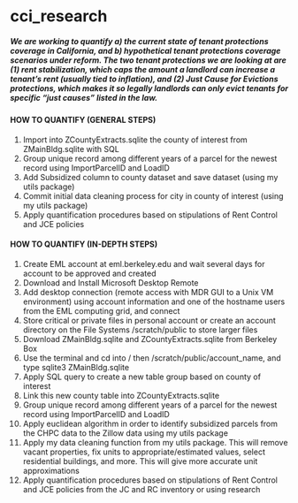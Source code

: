 # cci_research

##### We are working to quantify a) the current state of tenant protections coverage in California, and b) hypothetical tenant protections coverage scenarios under reform. The two tenant protections we are looking at are (1) rent stabilization, which caps the amount a landlord can increase a tenant’s rent (usually tied to inflation), and (2) Just Cause for Evictions protections, which makes it so legally landlords can only evict tenants for specific “just causes” listed in the law. 

#### HOW TO QUANTIFY (GENERAL STEPS)
1. Import into ZCountyExtracts.sqlite the county of interest from ZMainBldg.sqlite with SQL
2. Group unique record among different years of a parcel for the newest record using ImportParcelID and LoadID
3. Add Subsidized column to county dataset and save dataset (using my utils package)
4. Commit initial data cleaning process for city in county of interest (using my utils package)
5. Apply quantification procedures based on stipulations of Rent Control and JCE policies

#### HOW TO QUANTIFY (IN-DEPTH STEPS)
1. Create EML account at eml.berkeley.edu and wait several days for account to be approved and created
2. Download and Install Microsoft Desktop Remote
3. Add desktop connection (remote access with MDR GUI to a Unix VM environment) using account information and one of the hostname users from the EML computing grid, and connect
4. Store critical or private files in personal account or create an account directory on the File Systems /scratch/public to store larger files
5. Download ZMainBldg.sqlite and ZCountyExtracts.sqlite from Berkeley Box
6. Use the terminal and cd into / then /scratch/public/account_name, and type sqlite3 ZMainBldg.sqlite
7. Apply SQL query to create a new table group based on county of interest
8. Link this new county table into ZCountyExtracts.sqlite
9. Group unique record among different years of a parcel for the newest record using ImportParcelID and LoadID
10. Apply euclidean algorithm in order to identify subsidized parcels from the CHPC data to the Zillow data using my utils package
11. Apply my data cleaning function from my utils package. This will remove vacant properties, fix units to appropriate/estimated values, select residential buildings, and more. This will give more accurate unit approximations
12. Apply quantification procedures based on stipulations of Rent Control and JCE policies from the JC and RC inventory or using research
